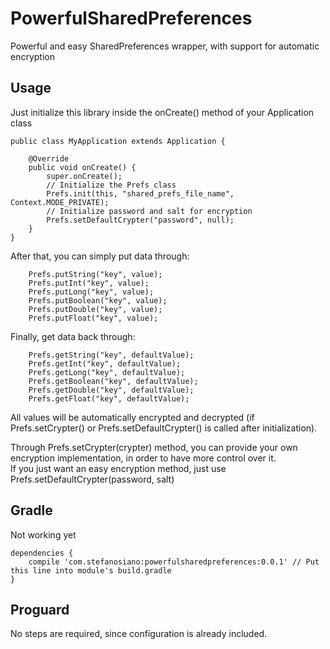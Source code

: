 PowerfulSharedPreferences
=========================
Powerful and easy SharedPreferences wrapper, with support for automatic encryption
  
  
Usage
-----
  
Just initialize this library inside the onCreate() method of your Application class  
  
```
public class MyApplication extends Application {

    @Override
    public void onCreate() {
        super.onCreate();
        // Initialize the Prefs class
        Prefs.init(this, "shared_prefs_file_name", Context.MODE_PRIVATE);
        // Initialize password and salt for encryption
        Prefs.setDefaultCrypter("password", null);
    }
}  
```
  
After that, you can simply put data through:

```
    Prefs.putString("key", value);
    Prefs.putInt("key", value);
    Prefs.putLong("key", value);
    Prefs.putBoolean("key", value);
    Prefs.putDouble("key", value);
    Prefs.putFloat("key", value);
```
  
Finally, get data back through:  

```
    Prefs.getString("key", defaultValue);
    Prefs.getInt("key", defaultValue);
    Prefs.getLong("key", defaultValue);
    Prefs.getBoolean("key", defaultValue);
    Prefs.getDouble("key", defaultValue);
    Prefs.getFloat("key", defaultValue);
```
  
  
All values will be automatically encrypted and decrypted (if Prefs.setCrypter() or Prefs.setDefaultCrypter() is called after initialization).  
  
  
Through Prefs.setCrypter(crypter) method, you can provide your own encryption implementation, in order to have more control over it.  
If you just want an easy encryption method, just use Prefs.setDefaultCrypter(password, salt)
  
  
  
  
Gradle
------
Not working yet  
  
```
dependencies {
    compile 'com.stefanosiano:powerfulsharedpreferences:0.0.1' // Put this line into module's build.gradle
}
```
  
  
  
  
Proguard
--------
No steps are required, since configuration is already included.  
  
  
  

